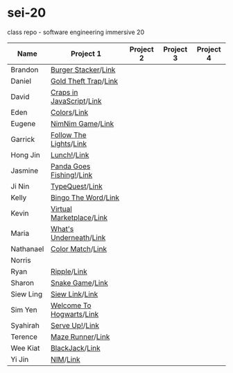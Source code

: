 # sei-20
class repo - software engineering immersive 20

| Name | Project 1 | Project 2 | Project 3 | Project 4 |
| ---- | --------- |---------- | --------- | --------- |
| Brandon |[Burger Stacker](https://datguyrhy.github.io/)/[Link](https://github.com/datguyrhy/datguyrhy.github.io)||||
| Daniel |[Gold Theft Trap](https://dannyozh.github.io/Gold-Theft-Trap/)/[Link](https://github.com/dannyozh/Gold-Theft-Trap/)||||
| David |[Craps in JavaScript](https://david-sg.github.io/craps-in-javascript-v2/)/[Link](https://github.com/david-sg/craps-in-javascript-v2)||||
| Eden |[Colors](https://edenlim.github.io/GAProject1-Colors/)/[Link](https://github.com/edenlim/GAProject1-Colors)||||
| Eugene |[NimNim Game](https://eugenetan9.github.io/Project-1/index.html)/[Link](https://github.com/EugeneTan9/Project-1)||||
| Garrick |[Follow The Lights](https://garricktgh.github.io/Follow-the-lights/)/[Link](https://github.com/Garricktgh/Follow-the-lights)||||
| Hong Jin |[Lunch!](https://lhjd.github.io/sei-20/)/[Link](https://github.com/lhjd/sei-20)||||
| Jasmine |[Panda Goes Fishing!](https://jasminesis.github.io/panda-fishing/)/[Link](https://github.com/jasminesis/panda-fishing)||||
| Ji Nin |[TypeQuest](https://woofborn.github.io/TypeQuest/)/[Link](https://github.com/woofborn/TypeQuest)||||
| Kelly |[Bingo The Word](https://kellylimmm.github.io/Bingo-The-Word/)/[Link](https://github.com/kellylimmm/Bingo-The-Word)||||
| Kevin |[Virtual Marketplace](https://kevinngth.github.io/Project-1-Game/)/[Link](https://github.com/kevinngth/Project-1-Game)||||
| Maria |[What's Underneath](https://mau-dev.github.io/Project1-What-is-underneath/)/[Link](https://github.com/mau-dev/Project1-What-is-underneath)||||
| Nathanael |[Color Match](https://nathanaeltan.github.io/color-match/)/[Link](https://github.com/nathanaeltan/color-match)||||
| Norris |||||
| Ryan |[Ripple](https://ryanrjyeo.github.io/Ripple/)/[Link](https://github.com/RyanRJyeo/Ripple)||||
| Sharon |[Snake Game](https://sharxn13.github.io/Project-1/)/[Link](https://github.com/Sharxn13/Project-1)||||
| Siew Ling |[Siew Link](https://tansiewling-hotmail.github.io/save-the-earth/)/[Link](https://github.com/tansiewling-hotmail/save-the-earth)||||
| Sim Yen |[Welcome To Hogwarts](https://simyen.github.io/welcome-to-hogwarts/)/[Link](https://github.com/SimYen/welcome-to-hogwarts)||||
| Syahirah |[Serve Up!](https://animaguscat.github.io/project-1/)/[Link](https://github.com/AnimagusCat/project-1)||||
| Terence |[Maze Runner](https://reshinto.github.io/maze_runner/)/[Link](https://github.com/reshinto/maze_runner)||||
| Wee Kiat |[BlackJack](https://weekiattan.github.io/Project-1-Blackjack/index.html)/[Link](https://github.com/weekiattan/Project-1-Blackjack)||||
| Yi Jin |[NIM](https://wongyijin8183.github.io/SEI-Project1-NIM/)/[Link](https://github.com/wongyijin8183/SEI-Project1-NIM)||||






